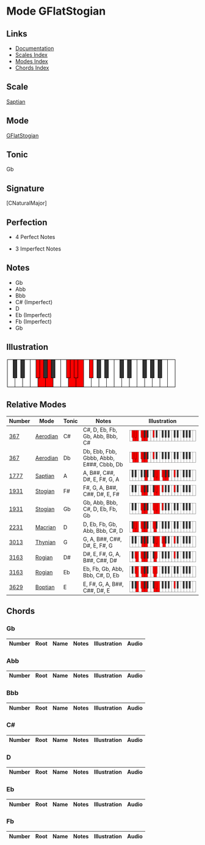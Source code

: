 # Mode GFlatStogian

## Links

- [Documentation](index.md)
- [Scales Index](Scales.md)
- [Modes Index](Modes.md)
- [Chords Index](Chords.md)

## Scale

[Saptian](ScaleSaptian.md)

## Mode

[GFlatStogian](ModeGFlatStogian.md)

## Tonic

Gb

## Signature

[CNaturalMajor]

## Perfection

 - 4 Perfect Notes

 - 3 Imperfect Notes

## Notes

- Gb
- Abb
- Bbb
- C# (Imperfect)
- D
- Eb (Imperfect)
- Fb (Imperfect)
- Gb

## Illustration

![GFlatStogian](ModeGFlatStogian.png)

## Relative Modes

| Number | Mode | Tonic | Notes | Illustration |
|--------|------|-------|-------|--------------|
| [367](https://ianring.com/musictheory/scales/367) | [Aerodian](ModeAerodian.md) | C# | C#, D, Eb, Fb, Gb, Abb, Bbb, C# | ![CSharpAerodian](ModeCSharpAerodian.png) |
| [367](https://ianring.com/musictheory/scales/367) | [Aerodian](ModeAerodian.md) | Db | Db, Ebb, Fbb, Gbbb, Abbb, E###, Cbbb, Db | ![DFlatAerodian](ModeDFlatAerodian.png) |
| [1777](https://ianring.com/musictheory/scales/1777) | [Saptian](ModeSaptian.md) | A | A, B##, C##, D#, E, F#, G, A | ![ANaturalSaptian](ModeANaturalSaptian.png) |
| [1931](https://ianring.com/musictheory/scales/1931) | [Stogian](ModeStogian.md) | F# | F#, G, A, B##, C##, D#, E, F# | ![FSharpStogian](ModeFSharpStogian.png) |
| [1931](https://ianring.com/musictheory/scales/1931) | [Stogian](ModeStogian.md) | Gb | Gb, Abb, Bbb, C#, D, Eb, Fb, Gb | ![GFlatStogian](ModeGFlatStogian.png) |
| [2231](https://ianring.com/musictheory/scales/2231) | [Macrian](ModeMacrian.md) | D | D, Eb, Fb, Gb, Abb, Bbb, C#, D | ![DNaturalMacrian](ModeDNaturalMacrian.png) |
| [3013](https://ianring.com/musictheory/scales/3013) | [Thynian](ModeThynian.md) | G | G, A, B##, C##, D#, E, F#, G | ![GNaturalThynian](ModeGNaturalThynian.png) |
| [3163](https://ianring.com/musictheory/scales/3163) | [Rogian](ModeRogian.md) | D# | D#, E, F#, G, A, B##, C##, D# | ![DSharpRogian](ModeDSharpRogian.png) |
| [3163](https://ianring.com/musictheory/scales/3163) | [Rogian](ModeRogian.md) | Eb | Eb, Fb, Gb, Abb, Bbb, C#, D, Eb | ![EFlatRogian](ModeEFlatRogian.png) |
| [3629](https://ianring.com/musictheory/scales/3629) | [Boptian](ModeBoptian.md) | E | E, F#, G, A, B##, C##, D#, E | ![ENaturalBoptian](ModeENaturalBoptian.png) |

## Chords

### Gb

| Number | Root | Name | Notes | Illustration | Audio |
|--------|------|------|-------|--------------|-------|

### Abb

| Number | Root | Name | Notes | Illustration | Audio |
|--------|------|------|-------|--------------|-------|

### Bbb

| Number | Root | Name | Notes | Illustration | Audio |
|--------|------|------|-------|--------------|-------|

### C#

| Number | Root | Name | Notes | Illustration | Audio |
|--------|------|------|-------|--------------|-------|

### D

| Number | Root | Name | Notes | Illustration | Audio |
|--------|------|------|-------|--------------|-------|

### Eb

| Number | Root | Name | Notes | Illustration | Audio |
|--------|------|------|-------|--------------|-------|

### Fb

| Number | Root | Name | Notes | Illustration | Audio |
|--------|------|------|-------|--------------|-------|

